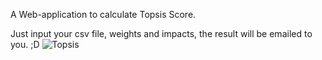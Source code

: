 A Web-application to calculate Topsis Score. 

Just input your csv file, weights and impacts, the result will be emailed to you. ;D
![Topsis](https://github.com/TanishqSingla08/TopsisCalculator/assets/127764271/ffc69dae-d12b-47a6-ba74-5eb8ecb71910)
